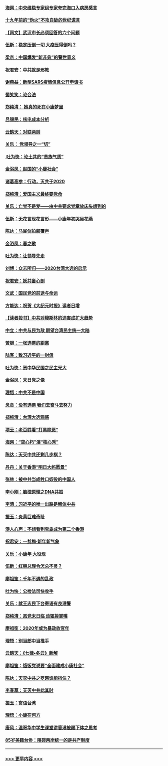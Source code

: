 #### [海网：中央维稳专家组专家夸完海口入病房感言](../pages/nsc993/n11815138.md?t=01240344) 
#### [十九年前的“伪火”不攻自破的世纪谎言](../pages/nsc993/n11813238.md?t=01240344) 
#### [【网文】武汉市长必须回答的六个问题](../pages/nsc993/n11813848.md?t=01240344) 
#### [伍新：稳定压倒一切 大疫压得倒吗？](../pages/nsc993/n11812634.md?t=01240344) 
#### [梁京：中国爆发“新非典”的警世意义](../pages/nsc993/n11812554.md?t=01240344) 
#### [祝君安：中共就是邪教](../pages/nsc993/n11812431.md?t=01240344) 
#### [谢燕益：新型SARS疫情信息公开申请书](../pages/nsc993/n11808840.md?t=01240344) 
#### [蜀笑笑：论合法](../pages/nsc993/n11808064.md?t=01240344) 
#### [郑纯清： 她真的死在小康梦里](../pages/nsc993/n11806623.md?t=01240344) 
#### [吕锡民：核电成本分析](../pages/nsc993/n11806284.md?t=01240344) 
#### [云鹤天：对联两则](../pages/nsc993/n11805957.md?t=01240344) 
#### [关乐： 党领导之一“切”](../pages/nsc993/n11804505.md?t=01240344) 
#### [ 吐为快：论土共的“贵族气质”](../pages/nsc993/n11804490.md?t=01240344) 
#### [金浴凤：赵国的“小康社会”](../pages/nsc993/n11804452.md?t=01240344) 
#### [诸葛高参：行动，灭共于2020](../pages/nsc993/n11804120.md?t=01240344) 
#### [郑纯清：爱国主义最终要党命](../pages/nsc993/n11802197.md?t=01240344) 
#### [关乐：亡党不是梦——由中共要求党章放床头想到的](../pages/nsc993/n11802156.md?t=01240344) 
#### [伍新：无花言现花言形——小康年初哭吴花燕](../pages/nsc993/n11800044.md?t=01240344) 
#### [陈达：马屁似拍颠覆声](../pages/nsc993/n11800010.md?t=01240344) 
#### [金浴凤：春之歌](../pages/nsc993/n11797687.md?t=01240344) 
#### [吐为快：让领导先走](../pages/nsc993/n11797512.md?t=01240344) 
#### [刘博：众志所归——2020台湾大选的启示](../pages/nsc993/n11796878.md?t=01240344) 
#### [祝君安：妖共畜心剖](../pages/nsc993/n11794273.md?t=01240344) 
#### [文武：国民党的前途与命运](../pages/nsc993/n11794198.md?t=01240344) 
#### [方能达：祝贺《大纪元时报》读者日增](../pages/nsc993/n11793807.md?t=01240344) 
#### [【读者投书】中共对穆斯林的迫害成扩大趋势](../pages/nsc993/n11791371.md?t=01240344) 
#### [中立：中共与民为敌 期望台湾民主统一大陆](../pages/nsc993/n11790392.md?t=01240344) 
#### [苦胆：一张选票的距离](../pages/nsc993/n11788914.md?t=01240344) 
#### [陆客：致习近平的一封信](../pages/nsc993/n11788867.md?t=01240344) 
#### [吐为快：贺中华民国之民主光大](../pages/nsc993/n11788618.md?t=01240344) 
#### [金浴凤：末日党之像](../pages/nsc993/n11787475.md?t=01240344) 
#### [理悟：中共不是中国](../pages/nsc993/n11787463.md?t=01240344) 
#### [念贲：没有选票  我们去奋斗去努力](../pages/nsc993/n11787398.md?t=01240344) 
#### [郑纯清：台湾大选观感](../pages/nsc993/n11786210.md?t=01240344) 
#### [项云：老百姓看“打黑除恶”](../pages/nsc993/n11785398.md?t=01240344) 
#### [海网：“空心朽”演“核心秀”](../pages/nsc993/n11783874.md?t=01240344) 
#### [陈达：天灭中共还剩几步棋？](../pages/nsc993/n11783719.md?t=01240344) 
#### [丹丹：关于香港“明日大屿愿景”](../pages/nsc993/n11783273.md?t=01240344) 
#### [张林：被中共当成牲口奴役的中国人](../pages/nsc993/n11782397.md?t=01240344) 
#### [李小刚：脑控原理之DNA共振](../pages/nsc993/n11780962.md?t=01240344) 
#### [李清：习近平的唯一出路是解体中共](../pages/nsc993/n11780866.md?t=01240344) 
#### [振玉：炎黄巨难奇耻](../pages/nsc993/n11779632.md?t=01240344) 
#### [港人心声：不想看到宝岛成为第二个香港](../pages/nsc993/n11778817.md?t=01240344) 
#### [祝君安：一剪梅‧新年新气象](../pages/nsc993/n11776340.md?t=01240344) 
#### [关乐：小康年 大役现](../pages/nsc993/n11774213.md?t=01240344) 
#### [伍新：红朝总理令怎总不灵？](../pages/nsc993/n11770813.md?t=01240344) 
#### [廖祖笙：千年不遇的乱政](../pages/nsc993/n11770373.md?t=01240344) 
#### [吐为快：公检法司快收手](../pages/nsc993/n11770359.md?t=01240344) 
#### [关乐：就王志民下台寄语有良港警](../pages/nsc993/n11769903.md?t=01240344) 
#### [郑纯清：恶党末日临 动辄挨掌嘴](../pages/nsc993/n11769356.md?t=01240344) 
#### [廖祖笙：2020年或为暴政收官年](../pages/nsc993/n11768216.md?t=01240344) 
#### [理悟：别当郎中当推手](../pages/nsc993/n11768243.md?t=01240344) 
#### [云鹤天：《七律▪冬云》新解](../pages/nsc993/n11768204.md?t=01240344) 
#### [廖祖笙：饿饭党说要“全面建成小康社会”](../pages/nsc993/n11767482.md?t=01240344) 
#### [陈达：天灭中共之罗网谁能挡住？](../pages/nsc993/n11767465.md?t=01240344) 
#### [李春草：天灭中共此其时](../pages/nsc993/n11767452.md?t=01240344) 
#### [振玉：寄语台湾](../pages/nsc993/n11767432.md?t=01240344) 
#### [理悟：小康在何方](../pages/nsc993/n11767394.md?t=01240344) 
#### [唐风：温哥华中学生课堂讲香港被踢下体之思考](../pages/nsc993/n11766848.md?t=01240344) 
#### [85岁美籍台侨：阻碍两岸统一的是共产制度](../pages/nsc993/n11765043.md?t=01240344) 

----
#### [ >>> 更早内容 <<< ](../indexes/nsc993-earlier.md)
